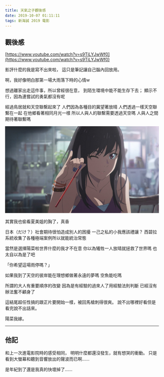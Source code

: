 ```yaml
---
title: 天氣之子觀後感
date: 2019-10-07 01:11:11
tags: 新海誠 2019 電影
---
```


## 觀後感

[https://www.youtube.com/watch?v=s9TiLYJwWf0](https://www.youtube.com/watch?v=s9TiLYJwWf0)

影評什麼的我是寫不出來啦，
這只是筆記讓自己腦內回放用。

啊，我好像明白那第一場大雨落下時的心情w

想過離家出走這件事，所以曾經很在意，
到陌生環境中能不能生存下去；
顯示不行，因為連嘗試的勇氣都沒有呢

經過鳥居就和天空聯繫起來了
人們因為各種目的冀望著放晴
人們透過一樣天空聯繫在一起
在他鄉看著相同月光一樣
所以人與人的聯繫需要透過天空嗎
人與人之間期待著聯繫嗎

![](/../images/natsumi.png)

其實我也偷看夏美姐的胸了，真香

日本（だけ？）社會期待很怕造成別人的困擾
一己之私的小我應該禮讓？
西碧拉系統收集了各種極端案例所以就能統治常態

當然是選擇陽菜啦世界什麼的我才不在意
你以為犧牲一人放晴就拯救了世界嗎
也太自以為是了吧

「你希望這場雨停嗎？」

如果我到了天空的彼岸能在理想鄉做著永遠的夢嗎
空魚能吃嗎

所謂的大人有重要順序的改變
因為是有經驗的過來人了用經驗法則判斷
已經沒有辦法奮不顧身了

這結尾超任性搞的跟正片要開始一樣，被回馬槍刺得很爽。
說不出哪裡好看但是看完說不出話來。

陽菜我嫁。

---

## 他記

和上一次進電影院時的感受相同，
明明什麼都還沒發生，就有想哭的衝動。
只是看到大螢幕和聽到音響放出的聲波而已啊…...

是年紀到了還是我真的快壞掉了…...
